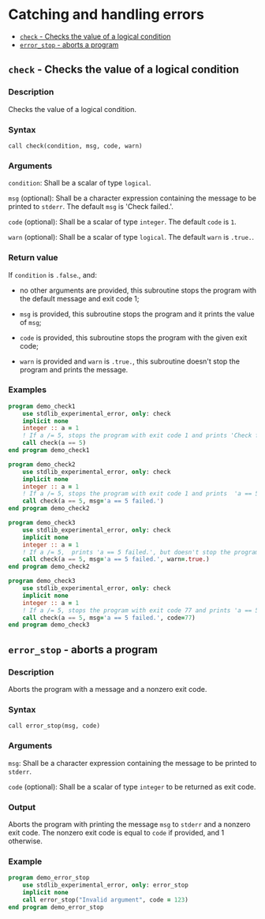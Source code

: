 # Catching and handling errors

* [`check` - Checks the value of a logical condition](#check---checks-the-value-of-a-logical-condition)
* [`error_stop` - aborts a program](#error_stop---aborts-a-program)


## `check` - Checks the value of a logical condition

### Description

Checks the value of a logical condition.

### Syntax

`call check(condition, msg, code, warn)`

### Arguments

`condition`: Shall be a scalar of type `logical`.

`msg` (optional): Shall be a character expression containing the message to be printed to `stderr`. The default `msg` is 'Check failed.'.

`code` (optional): Shall be a scalar of type `integer`. The default `code` is `1`.

`warn` (optional): Shall be a scalar of type `logical`. The default `warn` is `.true.`.

### Return value

If `condition` is `.false`., and:

 * no other arguments are provided, this subroutine stops the program with the default message and exit code 1;

 * `msg` is provided, this subroutine stops the program and it prints the value of `msg`;

 * `code` is provided, this subroutine stops the program with the given exit code;

 * `warn` is provided and `warn` is `.true.`, this subroutine doesn't stop the program and prints the message.

### Examples

```fortran
program demo_check1
    use stdlib_experimental_error, only: check
    implicit none
    integer :: a = 1
    ! If a /= 5, stops the program with exit code 1 and prints 'Check failed.'
    call check(a == 5)
end program demo_check1
```
```fortran
program demo_check2
    use stdlib_experimental_error, only: check
    implicit none
    integer :: a = 1
    ! If a /= 5, stops the program with exit code 1 and prints  'a == 5 failed.'
    call check(a == 5, msg='a == 5 failed.')
end program demo_check2
```
```fortran
program demo_check3
    use stdlib_experimental_error, only: check
    implicit none
    integer :: a = 1
    ! If a /= 5,  prints 'a == 5 failed.', but doesn't stop the program.
    call check(a == 5, msg='a == 5 failed.', warn=.true.)
end program demo_check2
```
```fortran
program demo_check3
    use stdlib_experimental_error, only: check
    implicit none
    integer :: a = 1
    ! If a /= 5, stops the program with exit code 77 and prints 'a == 5 failed.'
    call check(a == 5, msg='a == 5 failed.', code=77)
end program demo_check3
```

## `error_stop` - aborts a program

### Description

Aborts the program with a message and a nonzero exit code.

### Syntax

`call error_stop(msg, code)`

### Arguments

`msg`: Shall be a character expression containing the message to be printed to `stderr`.

`code` (optional): Shall be a scalar of type `integer` to be returned as exit code.

### Output

Aborts the program with printing the message `msg` to `stderr` and a nonzero exit code. The nonzero exit code is equal to `code` if provided, and 1 otherwise.

### Example

```fortran
program demo_error_stop
    use stdlib_experimental_error, only: error_stop
    implicit none
    call error_stop("Invalid argument", code = 123)
end program demo_error_stop
```
